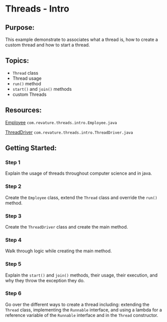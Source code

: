 # Threads - Intro
## Purpose:
This example demonstrate to associates what a thread is, how to create a custom thread and how to start a thread.
## Topics:
* `Thread` class
* Thread usage
* `run()` method
* `start()` and `join()` methods
* custom Threads
## Resources:
[Employee](https://gitlab.com/revature_training/java-team/-/blob/master/java-standard-examples/java/src/main/java/com/revature/threads/intro/Employee.java) `com.revature.threads.intro.Employee.java`

[ThreadDriver](https://gitlab.com/revature_training/java-team/-/blob/master/java-standard-examples/java/src/main/java/com/revature/threads/intro/ThreadDriver.java) `com.revature.threads.intro.ThreadDriver.java`
## Getting Started:
### Step 1
Explain the usage of threads throughout computer science and in java.
### Step 2
Create the `Employee` class, extend the `Thread` class and override the `run()` method.
### Step 3
Create the `ThreadDriver` class and create the main method.
### Step 4
Walk through logic while creating the main method.
### Step 5
Explain the `start()` and `join()` methods, their usage, their execution, and why they throw the exception they do.
### Step 6
Go over the different ways to create a thread including: extending the `Thread` class, implementing the `Runnable` interface, and using a lambda for a reference variable of the `Runnable` interface and in the `Thread` constructor.